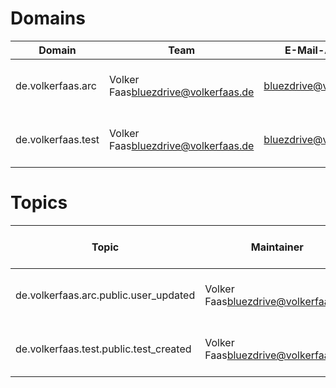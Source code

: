 Domains
=======
| Domain             | Team                                  | E-Mail-Address           | Description                        |
| ------------------ | ------------------------------------- | ------------------------ | ---------------------------------- |
| de.volkerfaas.arc  | Volker Faas<bluezdrive@volkerfaas.de> | bluezdrive@volkerfaas.de | Test domain for architecture stuff |
| de.volkerfaas.test | Volker Faas<bluezdrive@volkerfaas.de> | bluezdrive@volkerfaas.de | Test domain for architecture stuff |

Topics
======
| Topic                                  | Maintainer                            | Key Schema File | Value Schema File                                                                                                             | Description                         |
| -------------------------------------- | ------------------------------------- | --------------- | ----------------------------------------------------------------------------------------------------------------------------- | ----------------------------------- |
| de.volkerfaas.arc.public.user_updated  | Volker Faas<bluezdrive@volkerfaas.de> |                 | Schema{file='events/de.volkerfaas.arc/de.volkerfaas.arc.public.user_updated-value.avsc', compatibilityType=null, type=AVRO}   | Dummy topic for architecture stuff. |
| de.volkerfaas.test.public.test_created | Volker Faas<bluezdrive@volkerfaas.de> |                 | Schema{file='events/de.volkerfaas.test/de.volkerfaas.test.public.test_created-value.avsc', compatibilityType=null, type=AVRO} | Dummy topic for architecture stuff. |
